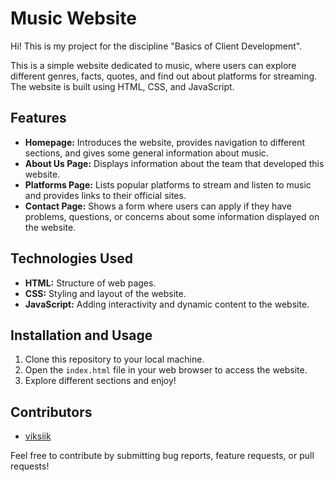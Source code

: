 # Music Website

Hi! This is my project for the discipline "Basics of Client Development".

This is a simple website dedicated to music, where users can explore different genres, facts, quotes, and find out about platforms for streaming. The website is built using HTML, CSS, and JavaScript.

## Features

- **Homepage:** Introduces the website, provides navigation to different sections, and gives some general information about music.
- **About Us Page:** Displays information about the team that developed this website.
- **Platforms Page:** Lists popular platforms to stream and listen to music and provides links to their official sites.
- **Contact Page:** Shows a form where users can apply if they have problems, questions, or concerns about some information displayed on the website.

## Technologies Used

- **HTML:** Structure of web pages.
- **CSS:** Styling and layout of the website.
- **JavaScript:** Adding interactivity and dynamic content to the website.

## Installation and Usage

1. Clone this repository to your local machine.
2. Open the `index.html` file in your web browser to access the website.
3. Explore different sections and enjoy!

## Contributors

- [viksiik](https://github.com/viksiik)

Feel free to contribute by submitting bug reports, feature requests, or pull requests!
